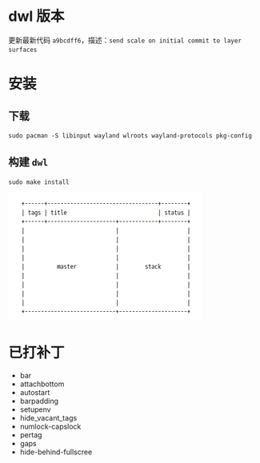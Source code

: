 # dwl 版本

更新最新代码 `a9bcdff6`，描述：`send scale on initial commit to layer surfaces`

# 安装

## 下载

```shell
sudo pacman -S libinput wayland wlroots wayland-protocols pkg-config
```

## 构建 `dwl`

```shell
sudo make install
```

![img.png](img.png)


# 已打补丁
- bar
- attachbottom
- autostart
- barpadding
- setupenv
- hide_vacant_tags
- numlock-capslock
- pertag
- gaps
- hide-behind-fullscree